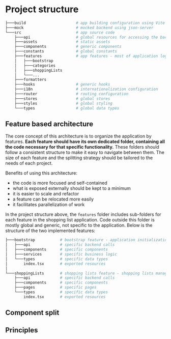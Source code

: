 # Project structure

```sh
├───build                      # app building configuration using Vite
├───mock                       # mocked backend using json-server
└───src                        # app source code
    ├───api                    # global resources for accessing the backend
    ├───assets                 # static assets
    ├───components             # generic components
    ├───constants              # global constants
    ├───features               # app features - most of application logic
    │   ├───bootstrap
    │   ├───categories
    │   ├───shoppingLists
    │   └───...
    ├───formatters
    ├───hooks                  # generic hooks
    ├───i18n                   # internationalization configuration
    ├───router                 # routing configuration
    ├───stores                 # global stores
    ├───styles                 # global styling
    └───types                  # global data types
```

## Feature based architecture

The core concept of this architecture is to organize the application by features. **Each feature should have its own dedicated folder, containing all the code necessary for that specific functionality.** These folders should follow a consistent structure to make it easy to navigate between them. The size of each feature and the splitting strategy should be tailored to the needs of each project.

Benefits of using this architecture:

- the code is more focused and self-contained
- what is exposed externally should be kept to a minimum
- it is easier to scale and refactor
- a feature can be relocated more easily
- it facilitates parallelization of work

In the project structure above, the `features` folder includes sub-folders for each feature in the shopping list application. Code outside this folder is mostly global and generic, not specific to the application. Below is the structure of the two implemented features:

```sh
├───bootstrap           # bootstrap feature - application initialization logic, session management
│   ├───api             # specific backend calls
│   ├───components      # specific components
│   ├───services        # specific business logic
│   └───types           # specific data types
│       index.tsx       # exported resources
│
└───shoppingLists       # shopping lists feature - shopping lists management
    ├───api             # specific backend calls
    ├───components      # specific components
    ├───pages           # specific pages
    └───types           # specific data types
        index.tsx       # exported resources
```

## Component split

## Principles
